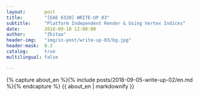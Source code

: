 ```yaml
---
layout:       post
title:        "[EAE 6320] WRITE-UP 03"
subtitle:     "Platform Independent Render & Using Vertex Indices"
date:         2018-09-10 12:00:00
author:       "Zhitao"
header-img:   "img/in-post/write-up-03/bg.jpg"
header-mask:  0.3
catalog:      true
multilingual: false

---
```


<!-- Chinese Version -->
<!-- <div class="zh post-container">
    {% capture about_zh %}{% include posts/2018-08-29-write-up-01/zh.md %}{% endcapture %}
    {{ about_zh | markdownify }}
</div> -->

<!-- English Version -->
<div class="en post-container">
    {% capture about_en %}{% include posts/2018-09-05-write-up-02/en.md %}{% endcapture %}
    {{ about_en | markdownify }}
</div>
